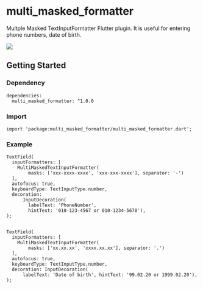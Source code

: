 # multi_masked_formatter

Multple Masked TextInputFormatter Flutter plugin.
It is useful for entering phone numbers, date of birth.

![](MultiMaskedFormatter.gif)

## Getting Started

### Dependency
```
dependencies:
  multi_masked_formatter: ^1.0.0
```

### Import
```
import 'package:multi_masked_formatter/multi_masked_formatter.dart';
```

### Example
```
TextField(
  inputFormatters: [
    MultiMaskedTextInputFormatter(
        masks: ['xxx-xxxx-xxxx', 'xxx-xxx-xxxx'], separator: '-')
  ],
  autofocus: true,
  keyboardType: TextInputType.number,
  decoration:
      InputDecoration(
        labelText: 'PhoneNumber',
        hintText: '010-123-4567 or 010-1234-5678'),
);
  
  
TextField(
  inputFormatters: [
    MultiMaskedTextInputFormatter(
        masks: ['xx.xx.xx', 'xxxx.xx.xx'], separator: '.')
  ],
  autofocus: true,
  keyboardType: TextInputType.number,
  decoration: InputDecoration(
      labelText: 'Date of birth', hintText: '99.02.20 or 1999.02.20'),
);
```
